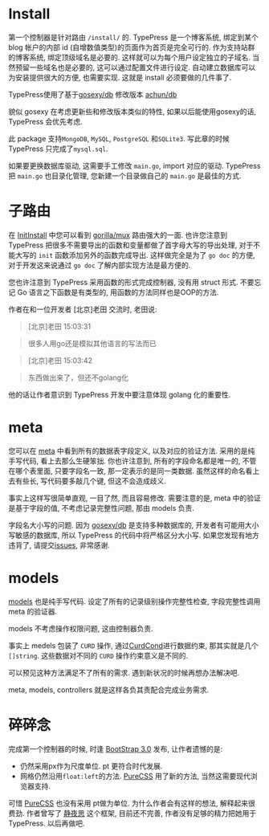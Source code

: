 Install
=======
第一个控制器是针对路由 `/install/` 的.
TypePress 是一个博客系统, 绑定到某个 blog 帐户的内部 id (自增数值类型)的页面作为首页是完全可行的.
作为支持站群的博客系统, 绑定顶级域名是必要的. 这样就可以为每个用户设定独立的子域名. 当然预留一些域名也是必要的, 这可以通过配置文件进行设定.
自动建立数据库可以为安装提供很大的方便, 也需要实现.
这就是 install 必须要做的几件事了.

TypePress使用了基于[gosexy/db][0] 修改版本 [achun/db][1]

貌似 gosexy 在考虑更新些和修改版本类似的特性, 如果以后能使用gosexy的话, TypePress 会优先考虑.

此 package 支持`MongoDB`, `MySQL`, `PostgreSQL` 和`SQLite3`. 写此章的时候 TypePress 只完成了`mysql.sql`.

如果要更换数据库驱动, 这需要手工修改 `main.go`, import 对应的驱动. TypePress 把 `main.go` 也目录化管理, 您新建一个目录做自己的 `main.go` 是最佳的方式.

子路由
=====
在 [InitInstall][2] 中您可以看到 [gorilla/mux][3] 路由强大的一面.
也许您注意到 TypePress 把很多不需要导出的函数和变量都做了首字母大写的导出处理, 对于不能大写的 `init` 函数添加另外的函数完成导出.
这样做完全是为了 `go doc` 的方便, 对于开发这来说通过 `go doc` 了解内部实现方法是最方便的.

您也许注意到 TypePress 采用函数的形式完成控制器, 没有用 struct 形式. 不要忘记 Go 语言之下函数是有类型的, 用函数的方法同样也是OOP的方法.

作者在和一位开发者 [北京]老田 交流时, 老田说:
> [北京]老田 15:03:31

> 很多人用go还是模拟其他语言的写法而已

> [北京]老田 15:03:42 

> 东西做出来了，但还不golang化

他的话让作者意识到 TypePress 开发中要注意体现 golang 化的重要性.

meta
====
您可以在 [meta][4] 中看到所有的数据表字段定义, 以及对应的验证方法. 采用的是纯手写代码, 看上去那么生硬笨拙.
你也许注意到, 所有的字段命名都是唯一的, 不管在哪个表里面, 只要字段名一致, 那一定表示的是同一类数据.
虽然这样的命名看上去有些长, 写代码要多敲几个键, 但这不会造成歧义.

事实上这样写很简单直观, 一目了然, 而且容易修改.
需要注意的是, meta 中的验证是基于字段的值, 不考虑记录完整性问题, 那由 models 负责.

字段名大小写的问题. 因为 [gosexy/db][0] 是支持多种数据库的, 开发者有可能用大小写敏感的数据库, 所以 TypePress 的代码中将严格区分大小写. 如果您发现有地方违背了, 请提交[issues][10], 非常感谢.

models
======
[models][5] 也是纯手写代码. 设定了所有的记录级别操作完整性检查, 字段完整性调用 meta 的验证器.

models 不考虑操作权限问题, 这由控制器负责.

事实上 medels 包装了 `CURD` 操作, 通过[CurdCond][6]进行数据约束, 那其实就是几个 `[]string`. 这些数据对不同的 `CURD` 操作约束意义是不同的.

可以预见这种方法满足不了所有的需求. 遇到新状况的时候再想办法解决吧.

meta, models, controllers 就是这样各负其责配合完成业务需求.

碎碎念
=====
完成第一个控制器的时候, 时逢 [BootStrap 3.0][9] 发布, 让作者遗憾的是:

- 仍然采用px作为尺度单位. pt 更符合时代发展.
- 网格仍然沿用`float:left`的方法. [PureCSS][8] 用了新的方法, 当然这需要现代浏览器支持.

可惜 [PureCSS][8] 也没有采用 pt做为单位. 为什么作者会有这样的想法, 解释起来很费劲.
作者曾写了 [静夜思][7] 这个框架, 目前还不完善, 作者没有足够的精力把她用于 TypePress. 以后再做吧.



[0]: https://github.com/gosexy/db
[1]: https://github.com/achun/db
[2]: http://gowalker.org/github.com/achun/typepress/src/controllers#InitInstall
[3]: https://github.com/gorilla/mux
[4]: http://gowalker.org/github.com/achun/typepress/src/meta
[5]: http://gowalker.org/github.com/achun/typepress/src/models
[6]: http://gowalker.org/github.com/achun/typepress/src/models#CurdCond
[7]: http://achun.github.io/JingYes/doc/
[8]: http://purecss.io
[9]: http://getbootstrap.com/
[10]: https://github.com/achun/typepress/issues